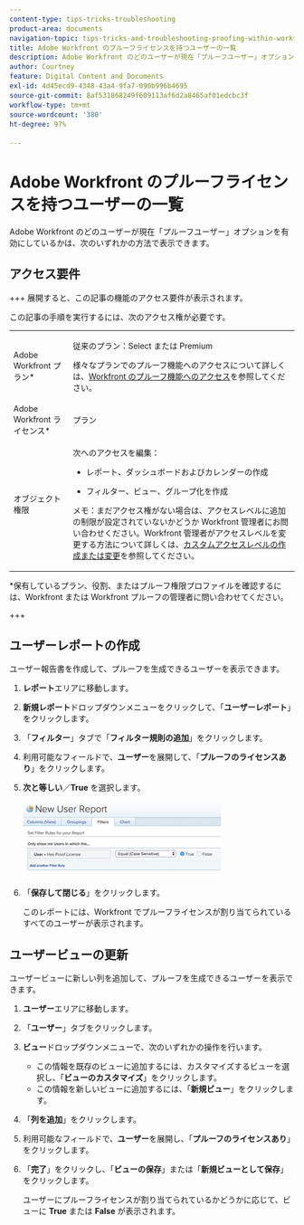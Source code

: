 ```yaml
---
content-type: tips-tricks-troubleshooting
product-area: documents
navigation-topic: tips-tricks-and-troubleshooting-proofing-within-workfront
title: Adobe Workfront のプルーフライセンスを持つユーザーの一覧
description: Adobe Workfront のどのユーザーが現在「プルーフユーザー」オプションを有効にしているかは、次のいずれかの方法で表示できます。
author: Courtney
feature: Digital Content and Documents
exl-id: 4d45ecd9-4348-43a4-9fa7-090b996b4695
source-git-commit: 8af531868249f609113af6d2a8465af01edcbc3f
workflow-type: tm+mt
source-wordcount: '380'
ht-degree: 97%

---
```


# Adobe Workfront のプルーフライセンスを持つユーザーの一覧

Adobe Workfront のどのユーザーが現在「プルーフユーザー」オプションを有効にしているかは、次のいずれかの方法で表示できます。

## アクセス要件

+++ 展開すると、この記事の機能のアクセス要件が表示されます。

この記事の手順を実行するには、次のアクセス権が必要です。

<table style="table-layout:auto"> 
 <col> 
 <col> 
 <tbody> 
  <tr> 
   <td role="rowheader">Adobe Workfront プラン*</td> 
   <td> <p>従来のプラン：Select または Premium</p> <p>様々なプランでのプルーフ機能へのアクセスについて詳しくは、<a href="/help/quicksilver/administration-and-setup/manage-workfront/configure-proofing/access-to-proofing-functionality.md" class="MCXref xref">Workfront のプルーフ機能へのアクセス</a>を参照してください。</p> </td> 
  </tr> 
  <tr> 
   <td role="rowheader">Adobe Workfront ライセンス*</td> 
   <td> <p>プラン</p> </td> 
  </tr> 
  <tr> 
   <td role="rowheader">オブジェクト権限</td> 
   <td> <p>次へのアクセスを編集：</p> 
    <ul> 
     <li> <p>レポート、ダッシュボードおよびカレンダーの作成</p> </li> 
     <li> <p>フィルター、ビュー、グループ化を作成</p> </li> 
    </ul> <p>メモ：まだアクセス権がない場合は、アクセスレベルに追加の制限が設定されていないかどうか Workfront 管理者にお問い合わせください。Workfront 管理者がアクセスレベルを変更する方法について詳しくは、<a href="../../../administration-and-setup/add-users/configure-and-grant-access/create-modify-access-levels.md" class="MCXref xref">カスタムアクセスレベルの作成または変更</a>を参照してください。</p> </td> 
  </tr> 
 </tbody> 
</table>

&#42;保有しているプラン、役割、またはプルーフ権限プロファイルを確認するには、Workfront または Workfront プルーフの管理者に問い合わせてください。

+++

## ユーザーレポートの作成

ユーザー報告書を作成して、プルーフを生成できるユーザーを表示できます。

1. **レポート**&#x200B;エリアに移動します。
1. **新規レポート**&#x200B;ドロップダウンメニューをクリックして、「**ユーザーレポート**」をクリックします。

1. 「**フィルター**」タブで「**フィルター規則の追加**」をクリックします。

1. 利用可能なフィールドで、**ユーザー**&#x200B;を展開して、「**プルーフのライセンスあり**」をクリックします。

1. **次と等しい**／**True** を選択します。

   ![report_proflicens.png](assets/report-prooflicenses-350x135.png)

1. 「**保存して閉じる**」をクリックします。

   このレポートには、Workfront でプルーフライセンスが割り当てられているすべてのユーザーが表示されます。

## ユーザービューの更新

ユーザービューに新しい列を追加して、プルーフを生成できるユーザーを表示できます。

1. **ユーザー**&#x200B;エリアに移動します。
1. 「**ユーザー**」タブをクリックします。
1. **ビュー**&#x200B;ドロップダウンメニューで、次のいずれかの操作を行います。

   * この情報を既存のビューに追加するには、カスタマイズするビューを選択し、「**ビューのカスタマイズ**」をクリックします。
   * この情報を新しいビューに追加するには、「**新規ビュー**」をクリックします。

1. 「**列を追加**」をクリックします。
1. 利用可能なフィールドで、**ユーザー**&#x200B;を展開し、「**プルーフのライセンスあり**」をクリックします。

1. 「**完了**」をクリックし、「**ビューの保存**」または「**新規ビューとして保存**」をクリックします。

   ユーザーにプルーフライセンスが割り当てられているかどうかに応じて、ビューに **True** または **False** が表示されます。
